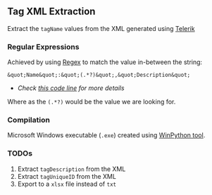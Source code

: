 ## Tag XML Extraction
Extract the `tagName` values from the XML generated using [Telerik](https://www.telerik.com/)

### Regular Expressions
Achieved by using [Regex](https://regexr.com/) to match the value in-between the string:
```
&quot;Name&quot;:&quot;(.*?)&quot;,&quot;Description&quot;
```
- *Check [this code line](https://github.com/Pedro-Rosa-10/tag-xml-extraction/blob/main/mainapp.py#L9) for more details*

Where as the `(.*?)` would be the value we are looking for.

### Compilation
Microsoft Windows executable (`.exe`) created using [WinPython tool](https://github.com/winpython/winpython).

### TODOs
1. Extract `tagDescription` from the XML
2. Extract `tagUniqueID` from the XML
3. Export to a `xlsx` file instead of `txt`

